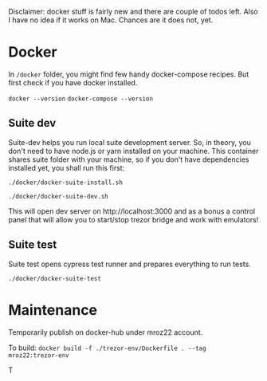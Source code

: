 Disclaimer: docker stuff is fairly new and there are couple of todos left. Also I have no idea
if it works on Mac. Chances are it does not, yet.

# Docker

In `/docker` folder, you might find few handy docker-compose recipes. But first check if you have docker installed.

`docker --version`
`docker-compose --version`


## Suite dev

Suite-dev helps you run local suite development server. So, in theory, you don't need to have node.js or yarn installed on your machine.
This container shares suite folder with your machine, so if you don't have dependencies installed yet, you shall run this first:

`./docker/docker-suite-install.sh`

`./docker/docker-suite-dev.sh`

This will open dev server on http://localhost:3000 and as a bonus a control panel that will allow you to start/stop trezor bridge and work
with emulators!

## Suite test

Suite test opens cypress test runner and prepares everything to run tests.

`./docker/docker-suite-test`


# Maintenance

Temporarily publish on docker-hub under mroz22 account.

To build:
`docker build -f ./trezor-env/Dockerfile . --tag mroz22:trezor-env`

T
